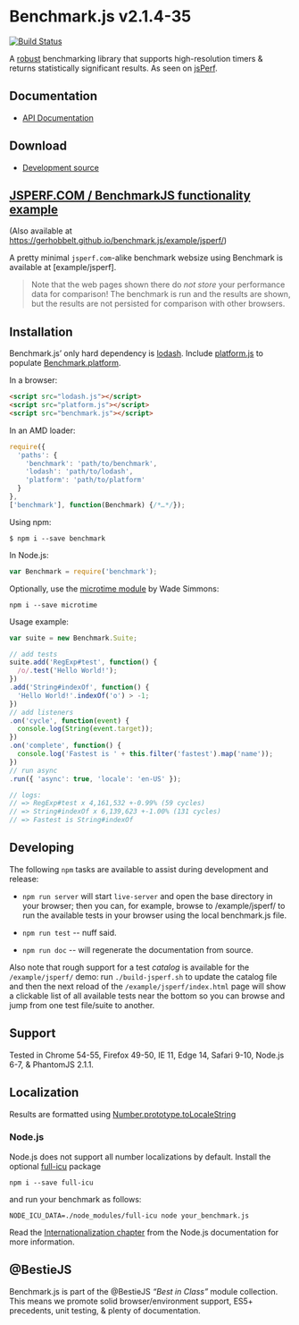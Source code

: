 # Benchmark.js v2.1.4-35

[![Build Status](https://travis-ci.org/GerHobbelt/benchmark.js.svg?branch=master)](https://travis-ci.org/GerHobbelt/benchmark.js)

A [robust](https://mathiasbynens.be/notes/javascript-benchmarking "Bulletproof JavaScript benchmarks") benchmarking library that supports high-resolution timers & returns statistically significant results. As seen on [jsPerf](https://jsperf.com/).


## Documentation

* [API Documentation](./doc)


## Download

 * [Development source](https://raw.githubusercontent.com/gerhobbelt/benchmark.js/2.1.4-35/benchmark.js)


## [JSPERF.COM / BenchmarkJS functionality example](./example/jsperf/)

(Also available at https://gerhobbelt.github.io/benchmark.js/example/jsperf/)


A pretty minimal `jsperf.com`-alike benchmark websize using Benchmark is available at [example/jsperf].

>
> Note that the web pages shown there do *not store* your performance data for comparison! The benchmark
> is run and the results are shown, but the results are not persisted for comparison with other browsers.
>

## Installation

Benchmark.js’ only hard dependency is [lodash](https://lodash.com/).
Include [platform.js](https://mths.be/platform) to populate [Benchmark.platform](./docs#platform).

In a browser:

```html
<script src="lodash.js"></script>
<script src="platform.js"></script>
<script src="benchmark.js"></script>
```

In an AMD loader:

```js
require({
  'paths': {
    'benchmark': 'path/to/benchmark',
    'lodash': 'path/to/lodash',
    'platform': 'path/to/platform'
  }
},
['benchmark'], function(Benchmark) {/*…*/});
```

Using npm:

```shell
$ npm i --save benchmark
```

In Node.js:

```js
var Benchmark = require('benchmark');
```

Optionally, use the [microtime module](https://github.com/wadey/node-microtime) by Wade Simmons:

```shell
npm i --save microtime
```

Usage example:

```js
var suite = new Benchmark.Suite;

// add tests
suite.add('RegExp#test', function() {
  /o/.test('Hello World!');
})
.add('String#indexOf', function() {
  'Hello World!'.indexOf('o') > -1;
})
// add listeners
.on('cycle', function(event) {
  console.log(String(event.target));
})
.on('complete', function() {
  console.log('Fastest is ' + this.filter('fastest').map('name'));
})
// run async
.run({ 'async': true, 'locale': 'en-US' });

// logs:
// => RegExp#test x 4,161,532 +-0.99% (59 cycles)
// => String#indexOf x 6,139,623 +-1.00% (131 cycles)
// => Fastest is String#indexOf
```


## Developing

The following `npm` tasks are available to assist during development and release:

- `npm run server` will start `live-server` and open the base directory in your browser; then you can, for example, browse to /example/jsperf/ to run the available tests in your browser using the local benchmark.js file.

- `npm run test` -- nuff said.

- `npm run doc` -- will regenerate the documentation from source.

Also note that rough support for a test *catalog* is available for the `/example/jsperf/` demo: run `./build-jsperf.sh` to update the catalog file and then the next reload of the `/example/jsperf/index.html` page will show a clickable list of all available tests near the bottom so you can browse and jump from one test file/suite to another.


## Support

Tested in Chrome 54-55, Firefox 49-50, IE 11, Edge 14, Safari 9-10, Node.js 6-7, & PhantomJS 2.1.1.


## Localization

Results are formatted using [Number.prototype.toLocaleString](https://developer.mozilla.org/en-US/docs/Web/JavaScript/Reference/Global_Objects/Number/toLocaleString)


### Node.js

Node.js does not support all number localizations by default. Install the optional [full-icu](https://www.npmjs.com/package/full-icu) package

```
npm i --save full-icu
```

and run your benchmark as follows:

```
NODE_ICU_DATA=./node_modules/full-icu node your_benchmark.js
```

Read the [Internationalization chapter](https://nodejs.org/dist/latest/docs/api/intl.html) from the Node.js documentation for more information.


## @BestieJS

Benchmark.js is part of the @BestieJS *“Best in Class”* module collection. This means we promote solid browser/environment support, ES5+ precedents, unit testing, & plenty of documentation.

